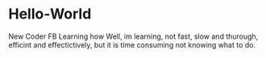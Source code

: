 # Hello-World
New Coder FB Learning how
Well, im learning, not fast, slow and thurough, efficint and effectictively, but it is time consuming not knowing what to do. 
